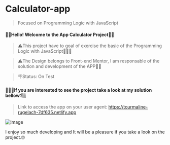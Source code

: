# Calculator-app
> Focused on Programming Logic with JavaScript

#### 💁‍♂️Hello! Welcome to the App Calculator Project👋👋

> ⚠️This project have to goal of exercise the basic of the Programming Logic with JavaScript👨🏻‍💻

> ⚠️The Design belongs to Front-end Mentor, I am responsable of the solution and development of the APP🙎‍♂️

> 🪧Status: On Test

#### 💁🏻‍♂️If you are interested to see the project take a look at my solution bellow👇🏼

> Link to access the app on your user agent: https://tourmaline-rugelach-7df635.netlify.app

![image](https://user-images.githubusercontent.com/105549520/225448332-3f028a6c-e994-4730-ab46-730bca85c8e1.png)

I enjoy so much developing and It will be a pleasure if you take a look on the project.🤓
